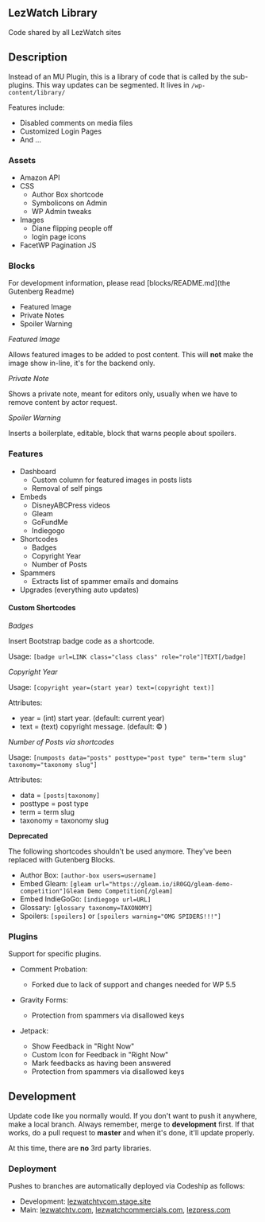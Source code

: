 ## LezWatch Library

Code shared by all LezWatch sites

## Description

Instead of an MU Plugin, this is a library of code that is called by the sub-plugins. This way updates can be segmented. It lives in `/wp-content/library/`

Features include:

* Disabled comments on media files
* Customized Login Pages
* And ...

### Assets

* Amazon API
* CSS
    * Author Box shortcode
    * Symbolicons on Admin
    * WP Admin tweaks
* Images
    * Diane flipping people off
    * login page icons
* FacetWP Pagination JS

### Blocks

For development information, please read [blocks/README.md](the Gutenberg Readme)

* Featured Image
* Private Notes
* Spoiler Warning

_Featured Image_

Allows featured images to be added to post content. This will **not** make the image show in-line, it's for the backend only.

_Private Note_

Shows a private note, meant for editors only, usually when we have to remove content by actor request.

_Spoiler Warning_

Inserts a boilerplate, editable, block that warns people about spoilers.

### Features

* Dashboard
    * Custom column for featured images in posts lists
    * Removal of self pings
* Embeds
    * DisneyABCPress videos
    * Gleam
    * GoFundMe
    * Indiegogo
* Shortcodes
    * Badges
    * Copyright Year
    * Number of Posts
* Spammers
  * Extracts list of spammer emails and domains
* Upgrades (everything auto updates)

#### Custom Shortcodes

_Badges_

Insert Bootstrap badge code as a shortcode.

Usage: `[badge url=LINK class="class class" role="role"]TEXT[/badge]`

_Copyright Year_

Usage: `[copyright year=(start year) text=(copyright text)]`

Attributes:
* year = (int) start year. (default: current year)
* text = (text) copyright message. (default: &copy; )

_Number of Posts via shortcodes_

Usage: `[numposts data="posts" posttype="post type" term="term slug" taxonomy="taxonomy slug"]`

Attributes:
* data = `[posts|taxonomy]`
* posttype = post type
* term = term slug
* taxonomy = taxonomy slug

**Deprecated**

The following shortcodes shouldn't be used anymore. They've been replaced with Gutenberg Blocks.

* Author Box:  `[author-box users=username]`
* Embed Gleam: `[gleam url="https://gleam.io/iR0GQ/gleam-demo-competition"]Gleam Demo Competition[/gleam]`
* Embed IndieGoGo: `[indiegogo url=URL]`
* Glossary: `[glossary taxonomy=TAXONOMY]`
* Spoilers: `[spoilers]` or `[spoilers warning="OMG SPIDERS!!!"]`

### Plugins

Support for specific plugins.

* Comment Probation:
  * Forked due to lack of support and changes needed for WP 5.5

* Gravity Forms:
  * Protection from spammers via disallowed keys

* Jetpack:
  * Show Feedback in "Right Now"
  * Custom Icon for Feedback in "Right Now"
  * Mark feedbacks as having been answered
  * Protection from spammers via disallowed keys

## Development

Update code like you normally would. If you don't want to push it anywhere, make a local branch. Always remember, merge to **development** first. If that works, do a pull request to **master** and when it's done, it'll update properly.

At this time, there are **no** 3rd party libraries.

### Deployment

Pushes to branches are automatically deployed via Codeship as follows:

* Development: [lezwatchtvcom.stage.site](https://lezwatchtvcom.stage.site)
* Main: [lezwatchtv.com](https://lezwatchtv.com), [lezwatchcommercials.com](https://lezwatchcommercials.com), [lezpress.com](https://lezpress.com)
